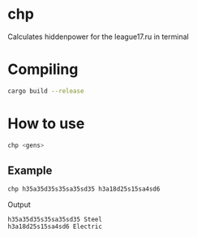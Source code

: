 # chp
Calculates hiddenpower for the league17.ru in terminal

# Compiling

```bash
cargo build --release
```

# How to use

```bash
chp <gens>
```

## Example

```bash
chp h35a35d35s35sa35sd35 h3a18d25s15sa4sd6
```

Output

```
h35a35d35s35sa35sd35 Steel
h3a18d25s15sa4sd6 Electric
```
